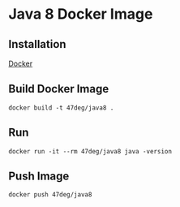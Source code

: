 # Java 8 Docker Image

## Installation

[Docker](https://www.docker.com/)

## Build Docker Image

	docker build -t 47deg/java8 .
	
## Run

	docker run -it --rm 47deg/java8 java -version
	
## Push Image

	docker push 47deg/java8